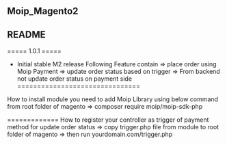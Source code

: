 Moip_Magento2
-------------
  README
-------------

===== 1.0.1 =====
 * Initial stable M2 release
 Following Feature contain
 => place order using Moip Payment
 => update order status based on trigger
 => From backend not update order status on payment side
===============================

How to install module
you need to add Moip Library using below command from root folder of magento
=> composer require moip/moip-sdk-php

=============
How to register your controller as trigger of payment method for update order status
=> copy trigger.php file from module to root folder of magento
=> then run yourdomain.com/trigger.php


